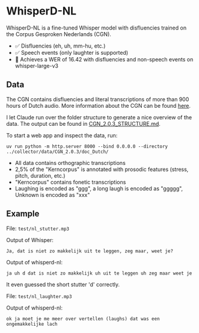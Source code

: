 # WhisperD-NL

WhisperD-NL is a fine-tuned Whisper model with disfluencies trained on the Corpus Gesproken Nederlands (CGN).

- ✅ Disfluencies (eh, uh, mm-hu, etc.)
- ✅ Speech events (only laughter is supported)
- 🧠 Achieves a WER of 16.42 with disfluencies and non-speech events on whisper-large-v3

## Data

The CGN contains disfluencies and literal transcriptions of more than 900 hours of Dutch audio. 
More information about the CGN can be found [here](https://taalmaterialen.ivdnt.org/download/tstc-corpus-gesproken-nederlands/).

I let Claude run over the folder structure to generate a nice overview of the data.
The output can be found in [CGN_2.0.3_STRUCTURE.md](./CGN_2.0.3_STRUCTURE.md).

To start a web app and inspect the data, run:

`uv run python -m http.server 8000 --bind 0.0.0.0 --directory ../collector/data/CGN_2.0.3/doc_Dutch/`

- All data contains orthographic transcriptions
- 2,5% of the "Kerncorpus" is annotated with prosodic features (stress, pitch, duration, etc.)
- "Kerncorpus" contains fonetic transcriptions
- Laughing is encoded as "ggg", a long laugh is encoded as "ggggg", Unknown is encoded as "xxx"

## Example

File: `test/nl_stutter.mp3`

Output of Whisper:

```
Ja, dat is niet zo makkelijk uit te leggen, zeg maar, weet je?
```

Output of whisperd-nl:

```
ja uh d dat is niet zo makkelijk uh uit te leggen uh zeg maar weet je
```

It even guessed the short stutter 'd' correctly.

File: `test/nl_laughter.mp3`

Output of whisperd-nl:

```
ok ja moet je me meer over vertellen (laughs) dat was een ongemakkelijke lach
```
